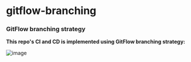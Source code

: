# gitflow-branching

### GitFlow branching strategy
**This repo's CI and CD is implemented using GitFlow branching strategy:**

![image](https://github.com/user-attachments/assets/4904665b-780a-46ee-a88a-e62f9129aba2)
